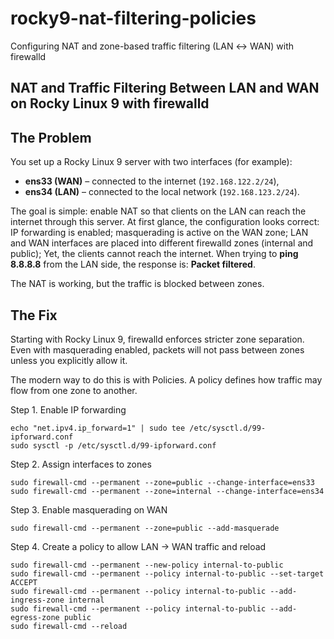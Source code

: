 # rocky9-nat-filtering-policies

Configuring NAT and zone-based traffic filtering (LAN ↔ WAN) with firewalld

## NAT and Traffic Filtering Between LAN and WAN on Rocky Linux 9 with firewalld
## The Problem  

You set up a Rocky Linux 9 server with two interfaces (for example):

- **ens33 (WAN)** – connected to the internet (`192.168.122.2/24`),  
- **ens34 (LAN)** – connected to the local network (`192.168.123.2/24`). 

The goal is simple: enable NAT so that clients on the LAN can reach the internet through this server.
At first glance, the configuration looks correct:
IP forwarding is enabled;
masquerading is active on the WAN zone;
LAN and WAN interfaces are placed into different firewalld zones (internal and public);
Yet, the clients cannot reach the internet.
When trying to **ping 8.8.8.8** from the LAN side, the response is: **Packet filtered**.

The NAT is working, but the traffic is blocked between zones.

## The Fix

Starting with Rocky Linux 9, firewalld enforces stricter zone separation.
Even with masquerading enabled, packets will not pass between zones unless you explicitly allow it.

The modern way to do this is with Policies.
A policy defines how traffic may flow from one zone to another.

Step 1. Enable IP forwarding

```
echo "net.ipv4.ip_forward=1" | sudo tee /etc/sysctl.d/99-ipforward.conf
sudo sysctl -p /etc/sysctl.d/99-ipforward.conf
```

Step 2. Assign interfaces to zones

```
sudo firewall-cmd --permanent --zone=public --change-interface=ens33
sudo firewall-cmd --permanent --zone=internal --change-interface=ens34
```

Step 3. Enable masquerading on WAN

```
sudo firewall-cmd --permanent --zone=public --add-masquerade
```
Step 4. Create a policy to allow LAN → WAN traffic and reload

```
sudo firewall-cmd --permanent --new-policy internal-to-public
sudo firewall-cmd --permanent --policy internal-to-public --set-target ACCEPT
sudo firewall-cmd --permanent --policy internal-to-public --add-ingress-zone internal
sudo firewall-cmd --permanent --policy internal-to-public --add-egress-zone public
sudo firewall-cmd --reload
```
